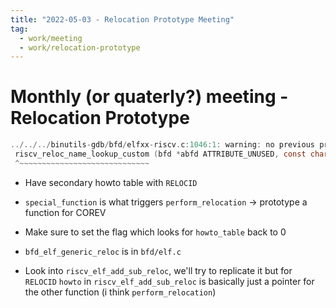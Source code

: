 ```yaml
---
title: "2022-05-03 - Relocation Prototype Meeting"
tag: 
  - work/meeting
  - work/relocation-prototype 
---
```

# Monthly (or quaterly?) meeting - Relocation Prototype

```c
../../../binutils-gdb/bfd/elfxx-riscv.c:1046:1: warning: no previous prototype for ‘riscv_reloc_name_lookup_custom’ [-Wmissing-prototypes]
 riscv_reloc_name_lookup_custom (bfd *abfd ATTRIBUTE_UNUSED, const char *r_name)
 ^~~~~~~~~~~~~~~~~~~~~~~~~~~~~~
```

* Have secondary howto table with `RELOCID` 
* `special_function` is what triggers `perform_relocation` -> prototype a function for COREV
* Make sure to set the flag which looks for `howto_table` back to 0

* `bfd_elf_generic_reloc` is in `bfd/elf.c`

* Look into `riscv_elf_add_sub_reloc`, we'll try to replicate it but for `RELOCID`
`howto` in `riscv_elf_add_sub_reloc` is basically just a pointer for the other function (i think `perform_relocation`)